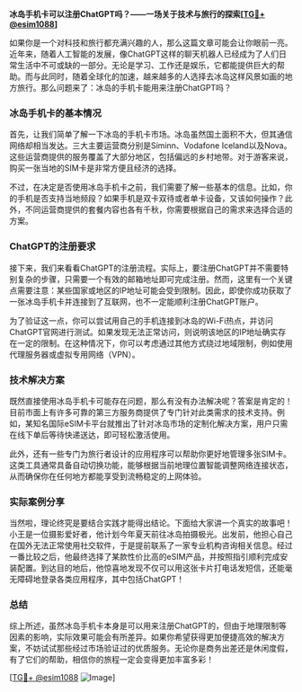 **冰岛手机卡可以注册ChatGPT吗？——一场关于技术与旅行的探索[[TG💪+ @esim1088](https://t.me/s/esim1088)]**

如果你是一个对科技和旅行都充满兴趣的人，那么这篇文章可能会让你眼前一亮。近年来，随着人工智能的发展，像ChatGPT这样的聊天机器人已经成为了人们日常生活中不可或缺的一部分。无论是学习、工作还是娱乐，它都能提供巨大的帮助。而与此同时，随着全球化的加速，越来越多的人选择去冰岛这样风景如画的地方旅行。那么问题来了：冰岛的手机卡能用来注册ChatGPT吗？

### 冰岛手机卡的基本情况

首先，让我们简单了解一下冰岛的手机卡市场。冰岛虽然国土面积不大，但其通信网络却相当发达。三大主要运营商分别是Síminn、Vodafone Iceland以及Nova。这些运营商提供的服务覆盖了大部分地区，包括偏远的乡村地带。对于游客来说，购买一张当地的SIM卡是非常方便且经济的选择。

不过，在决定是否使用冰岛手机卡之前，我们需要了解一些基本的信息。比如，你的手机是否支持当地频段？如果手机是双卡双待或者单卡设备，又该如何操作？此外，不同运营商提供的套餐内容也各有千秋，你需要根据自己的需求来选择合适的方案。

### ChatGPT的注册要求

接下来，我们来看看ChatGPT的注册流程。实际上，要注册ChatGPT并不需要特别复杂的步骤，只需要一个有效的邮箱地址即可完成注册。然而，这里有一个关键点需要注意：某些国家或地区的IP地址可能会受到限制。因此，即使你成功获取了一张冰岛手机卡并连接到了互联网，也不一定能顺利注册ChatGPT账户。

为了验证这一点，你可以尝试用自己的手机连接到冰岛的Wi-Fi热点，并访问ChatGPT官网进行测试。如果发现无法正常访问，则说明该地区的IP地址确实存在一定的限制。在这种情况下，你可以考虑通过其他方式绕过地域限制，例如使用代理服务器或虚拟专用网络（VPN）。

### 技术解决方案

既然直接使用冰岛手机卡可能存在问题，那么有没有办法解决呢？答案是肯定的！目前市面上有许多可靠的第三方服务商提供了专门针对此类需求的技术支持。例如，某知名国际eSIM卡平台就推出了针对冰岛市场的定制化解决方案，用户只需在线下单后等待快递送达，即可轻松激活使用。

此外，还有一些专门为旅行者设计的应用程序可以帮助你更好地管理多张SIM卡。这类工具通常具备自动切换功能，能够根据当前地理位置智能调整网络连接状态，从而确保你在任何地方都能享受到流畅稳定的上网体验。

### 实际案例分享

当然啦，理论终究是要结合实践才能得出结论。下面给大家讲一个真实的故事吧！小王是一位摄影爱好者，他计划今年夏天前往冰岛拍摄极光。出发前，他担心自己在国外无法正常使用社交软件，于是提前联系了一家专业机构咨询相关信息。经过一番比较之后，他最终选择了某款性价比高的eSIM产品，并按照指引顺利完成安装配置。到达目的地后，他惊喜地发现不仅可以用这张卡片打电话发短信，还能毫无障碍地登录各类应用程序，其中包括ChatGPT！

### 总结

综上所述，虽然冰岛手机卡本身是可以用来注册ChatGPT的，但由于地理限制等因素的影响，实际效果可能会有所差异。如果你希望获得更加便捷高效的解决方案，不妨试试那些经过市场验证过的优质服务。无论你是商务出差还是休闲度假，有了它们的帮助，相信你的旅程一定会变得更加丰富多彩！

[[TG💪+ @esim1088](https://t.me/s/esim1088) ![Image](https://i.postimg.cc/4NQfJmqS/Snipaste-2025-05-13-00-14-12.png)]